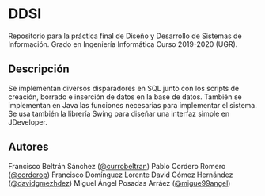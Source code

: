 # DDSI
Repositorio para la práctica final de Diseño y Desarrollo de Sistemas de Información. Grado en Ingeniería Informática Curso 2019-2020 (UGR).

## Descripción
Se implementan diversos disparadores en SQL junto con los scripts de creación, borrado e inserción de datos en la base de datos. También se implementan en Java las funciones necesarias para implementar el sistema. Se usa también la librería Swing para diseñar una interfaz simple en JDeveloper.

## Autores
Francisco Beltrán Sánchez ([@currobeltran](https://github.com/currobeltran))
Pablo Cordero Romero ([@corderop](https://github.com/corderop))
Francisco Domínguez Lorente
David Gómez Hernández ([@davidgmezhdez](https://github.com/davidgmezhdez))
Miguel Ángel Posadas Arráez ([@migue99angel](https://github.com/migue99angel))